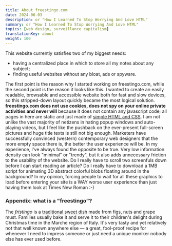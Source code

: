 ```yaml
---
title: About freestingo.com
date: 2024-06-03
description: or "How I Learned To Stop Worrying And Love HTML"
summary: or "How I Learned To Stop Worrying And Love HTML"
topics: [web design, surveillance capitalism]
translationKey: about
weight: 100
---
```


This website currently satisfies two of my biggest needs:

- having a centralized place in which to store all my notes about any subject;
- finding useful websites without any bloat, ads or spyware.

The first point is the reason why I started working on freestingo.com, while the second point is the
reason it looks like this. I wanted to create an easily readable, browsable and accessible website
both for fast and slow devices, so this stripped-down layout quickly became the most logical
solution. **freestingo.com does not use cookies, does not spy on your online private activities and
never will** because it does not contain any javascript code; all pages in here are static and just
made of [simple HTML and CSS](https://github.com/freestingo/freestingo-com "'freestingo-com' on
GitHub"). I am not unlike the vast majority of netizens in hating popup windows and auto-playing
videos, but I feel like the pushback on the ever-present full-screen pictures and huge title texts
is still not big enough. Marketers have successfully convinced (western) contemporary web designers
that the more empty space there is, the better the user experience will be. In my experience, I've
always found the opposite to be true. Very low information density can look "minimal" or "trendy",
but it also adds unnecessary friction to the usability of the website. Do I really have to scroll
two screenfuls down before I can start reading an article? Do I really have to download a 1MB script
for animating 3D abstract colorful blobs floating around in the background? In my opinion, forcing
people to wait for all these graphics to load before entering your site is a WAY worse user
experience than just having them look at Times New Roman :-)

### Appendix: what is a "freestingo"?

The _fristingo_ is a [traditional sweet dish](https://www.atuttagola.com/firstingo-o-bostrengo-dolce-tipico-marchigiano/ "a fristingo recipe")
made from figs, nuts and grape must. Families usually bake it and serve it to their
children's delight during Christmas time in the Marche region of Italy. It's very tasty and yet
relatively not that well known anywhere else — a great, fool-proof recipe for whenever I need to
impress someone or just need a unique moniker nobody else has ever used before.
